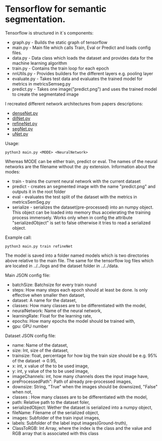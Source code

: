 # Tensorflow for semantic segmentation. 

Tensorflow is structured in it`s components:

* graph.py - Builds the static graph of tensorflow
* main.py - Main file which calls Train, Eval or Predict and loads config files.
* data.py - Data class which loads the dataset and provides data for the machine learning algorithm
* train.py - Contains the train loop for each epoch
* nnUtils.py - Provides builders for the different layers e.g. pooling layer
* evaluate.py - Takes test data and evaluates the trained model for metrics in metricsSemseg.py
* predict.py - Takes one image("predict.png") and uses the trained model to create the segmentated  image

I recreated different network architectures from papers descriptions:

* [denseNet.py](https://arxiv.org/pdf/1611.09326.pdf)
* [dilNet.py](https://arxiv.org/pdf/1511.07122.pdf)
* [refineNet.py](http://openaccess.thecvf.com/content_cvpr_2017/papers/Lin_RefineNet_Multi-Path_Refinement_CVPR_2017_paper.pdf)
* [segNet.py](https://ieeexplore.ieee.org/stamp/stamp.jsp?tp=&arnumber=7803544)
* [uNet.py](https://arxiv.org/pdf/1505.04597.pdf)


Usage:

```
python3 main.py <MODE> <NeuralNetwork>
```

Whereas MODE can be either train, predict or eval. The names of the neural networks are the filename without the .py extension. Information about the modes:
* train - trains the current neural network with the current dataset
* predict - creates an segmented image with the name "predict.png" and outputs it in the root folder
* eval - evaluates the test split of the dataset with the metrics in metricsSemSeg.py
* serialize - serializes the dataset(pre-processed) into an numpy object. This object can be loaded into memory thus accelerating the training process immensely. Works only when in config the attribute "serializedObject" is set to false otherwise it tries to read a serialized object.

Example call:

```
python3 main.py train refineNet
```

The model is saved into a folder named models which is two directories above relative to the main file. The same for the tensorflow log files which are located in ../../logs and the dataset folder in ../../data.

Main JSON config file:

* batchSize: Batchsize for every train round
* steps: How many steps each epoch should at least be done. Is only effective when smaller then dataset,
* dataset: A name for the dataset,
* classes: How many classes are to be differentiated with the model,
* neuralNetwork: Name of the neural network,
* learningRate: Float for the learning rate,
* epochs: How many epochs the model should be trained with,
* gpu: GPU number

Dataset JSON config file:

* name: Name of the dataset,
* size: Int, size of the dataset,
* trainsize: float, percentage for how big the train size should be e.g. 95% of the dataset -> 0.95,
* x: int, x value of the to be used image,
* y: int, y value of the to be used image,
* imageChannels: int, how many channels does the input image have,
* preProcessedPath": Path of already pre-processed images,
* downsize: String, "True" when the images should be downsized, "False" when not,
* classes : How many classes are to be differentiated with the model,
* path: Relative path to the dataset foler,
* serializedObject: Wether the dataset is serialized into a numpy object,
* fileName: Filename of the serialized object,
* images: Subfolder of the train input images,
* labels: Subfolder of the label input images(Ground-truth),
* ClassToRGB: Int Array, where the index is the class and the value and RGB array that is associated with this class
 